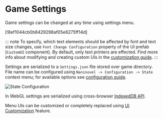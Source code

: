 # Game Settings
 
Game settings can be changed at any time using settings menu.

[!8ef1044cb0b8429298af05e6275ff14d]

::: note
To specify, which text elements should be affected by font and text size changes, use `Font Change Configuration` property of the UI prefab (`CustomUI` component). By default, only text printers are effected. Find more info about modifying and creating custom UIs in the [customization guide](/guide/user-interface.md#ui-customization).
:::

Settings are serialized to a `Settings.json` file stored over game directory. File name can be configured using `Naninovel -> Configuration -> State` context menu; for available options see [configuration guide](/guide/configuration.md#state).

![State Configuration](https://i.gyazo.com/606bb86f6cac2cc2275ca8912f2e6d17.png)

In WebGL settings are serialized using cross-browser [IndexedDB API](https://en.wikipedia.org/wiki/Indexed_Database_API).

Menu UIs can be customized or completely replaced using [UI Customization](/guide/user-interface.md#ui-customization) feature.


